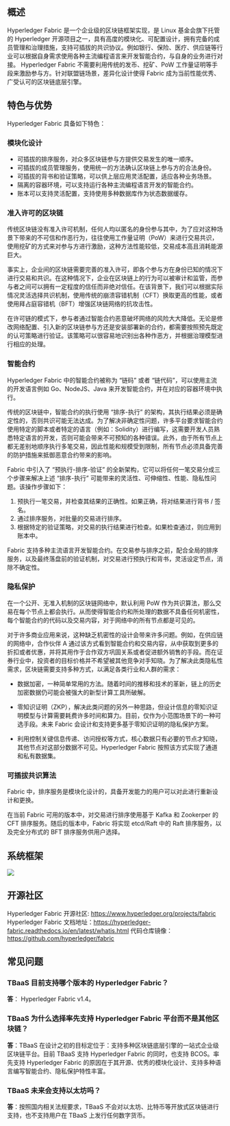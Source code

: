 
## 概述

Hyperledger Fabric 是一个企业级的区块链框架实现，是 Linux 基金会旗下托管的 Hyperledger 开源项目之一，具有高度的模块化、可配置设计，拥有完备的成员管理和治理措施，支持可插拔的共识协议。例如银行、保险、医疗、供应链等行业可以根据自身需求使用各种主流编程语言来开发智能合约，与自身的业务进行对接。
Hyperledger Fabric 不需要利用传统的发币、挖矿、PoW 工作量证明等手段来激励参与方。针对联盟链场景，差异化设计使得 Fabric 成为当前性能优秀、广受认可的区块链底层引擎。


## 特色与优势

Hyperledger Fabric 具备如下特色：

### 模块化设计

- 可插拔的排序服务，对众多区块链参与方提供交易发生的唯一顺序。
- 可插拔的成员管理服务，使用统一的方法确认区块链上参与方的合法身份。
- 可插拔的背书和验证策略，可以供上层应用灵活配置，适应各种业务场景。
- 隔离的容器环境，可以支持运行各种主流编程语言开发的智能合约。
- 账本可以支持灵活配置，支持使用多种数据库作为状态数据缓存。

### 准入许可的区块链

传统区块链没有准入许可机制，任何人均以匿名的身份参与其中，为了应对这种场景下带来的不可信和作恶行为，往往使用工作量证明（PoW）来进行交易共识，使用挖矿的方式来对参与方进行激励，这种方法性能较低，交易成本高且消耗能源巨大。

事实上，企业间的区块链需要完善的准入许可，即各个参与方在身份已知的情况下进行交易和共识。在这种情况下，企业在区块链上的行为可以被审计和监管，而参与者之间可以拥有一定程度的信任而非绝对信任。在该背景下，我们可以根据实际情况灵活选择共识机制，使用传统的崩溃容错机制（CFT）换取更高的性能，或者使用拜占庭容错机（BFT）增强区块链网络的抗攻击性。

在许可链的模式下，参与者通过智能合约恶意破坏网络的风险大大降低。无论是修改网络配置、引入新的区块链参与方还是安装部署新的合约，都需要按照预先既定的认可策略进行验证。该策略可以很容易地识别出各种作恶方，并根据治理模型进行相应的处理。

### 智能合约

Hyperledger Fabric 中的智能合约被称为 “链码” 或者 “链代码”，可以使用主流的开发语言例如 Go、NodeJS、Java 来开发智能合约，并在对应的容器环境中执行。

传统的区块链中，智能合约的执行使用 “排序-执行” 的架构，其执行结果必须是确定性的，否则共识可能无法达成。为了解决非确定性问题，许多平台要求智能合约使用特定的脚本或者特定的语言（例如：Solidity）进行编写，这需要开发人员熟悉特定语言的开发，否则可能会带来不可预知的各种错误。此外，由于所有节点上都无差别地顺序执行多笔交易，因此性能和规模受到限制，所有节点必须具备完善的防护措施来抵御恶意合约带来的影响。

Fabric 中引入了 “预执行-排序-验证” 的全新架构，它可以将任何一笔交易分成三个步骤来解决上述 “排序-执行” 可能带来的灵活性、可伸缩性、性能、隐私性问题。该操作步骤如下：

1. 预执行一笔交易，并检查其结果的正确性。如果正确，将对结果进行背书 / 签名。
2. 通过排序服务，对批量的交易进行排序。
3. 根据特定的验证策略，对交易的执行结果进行检查。如果检查通过，则应用到账本中。

Fabric 支持多种主流语言开发智能合约。在交易参与排序之前，配合全局的排序服务，以及最终落盘前的验证机制，对交易进行预执行和背书，灵活设定节点，消除不确定性。

### 隐私保护

在一个公开、无准入机制的区块链网络中，默认利用 PoW 作为共识算法，那么交易在每个节点上都会执行。从而使得智能合约和所处理的数据不具备任何机密性，每个智能合约的代码以及交易内容，对于网络中的所有节点都是可见的。

对于许多商业应用来说，这种缺乏机密性的设计会带来许多问题。例如，在供应链的网络中，合作伙伴 A 通过该方式看到智能合约和交易内容，从中获取到更多的折扣或者优惠，并将其用作于合作双方巩固关系或者促进额外销售的手段。而在证券行业中，投资者的目标价格并不希望被其他竞争对手知晓。为了解决此类隐私性需求，区块链需要支持多种方式，以满足各类行业和人群的需求：
- 数据加密，一种简单常用的方法。随着时间的推移和技术的革新，链上的历史加密数据仍可能会被强大的新型计算工具所破解。

- 零知识证明（ZKP），解决此类问题的另外一种思路，但设计信息的零知识证明模型与计算需要耗费许多时间和算力。目前，仅作为小范围场景下的一种可选手段。未来 Fabric 会设计和支持更多基于零知识证明的隐私保护方案。

- 利用控制关键信息传递、访问授权等方式，核心数据只有必要的节点才知晓，其他节点对这部分数据不可见。Hyperledger Fabric 按照该方式实现了通道和私有数据集。

	
### 可插拔共识算法

Fabric 中，排序服务是模块化设计的，具备开发能力的用户可以对此进行重新设计和更换。

在当前 Fabric 可用的版本中，对交易进行排序使用基于 Kafka 和 Zookerper 的 CFT 排序服务。随后的版本中，Fabric 将实现 etcd/Raft 中的 Raft 排序服务，以及完全分布式的 BFT 排序服务供用户选择。

## 系统框架
![](https://main.qcloudimg.com/raw/5e55a8ea8caf64bc38673754ba889b5f.jpg)


## 开源社区

Hyperledger Fabric 开源社区: https://www.hyperledger.org/projects/fabric
Hyperledger Fabric 文档地址：https://hyperledger-fabric.readthedocs.io/en/latest/whatis.html
代码仓库镜像：https://github.com/hyperledger/fabric

## 常见问题

### TBaaS 目前支持哪个版本的 Hyperledger Fabric？

**答**： Hyperledger Fabric v1.4。
	
### TBaaS 为什么选择率先支持 Hyperledger Fabric 平台而不是其他区块链？

**答**：TBaaS 在设计之初的目标定位于：支持多种区块链底层引擎的一站式企业级区块链平台。目前 TBaaS 支持 Hyperledger Fabric 的同时，也支持 BCOS。率先支持 Hyperledger Fabric 的原因在于其开源、优秀的模块化设计、支持多种语言编写智能合约、隐私保护特性丰富。

### TBaaS 未来会支持以太坊吗？

**答**：按照国内相关法规要求，TBaaS 不会对以太坊、比特币等开放式区块链进行支持，也不支持用户在 TBaaS 上发行任何数字货币。

